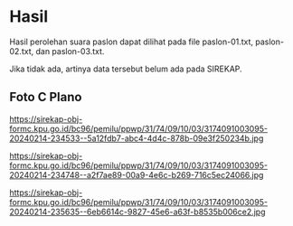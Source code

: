 # Hasil

Hasil perolehan suara paslon dapat dilihat pada file paslon-01.txt, paslon-02.txt, dan paslon-03.txt.

Jika tidak ada, artinya data tersebut belum ada pada SIREKAP.

## Foto C Plano

https://sirekap-obj-formc.kpu.go.id/bc96/pemilu/ppwp/31/74/09/10/03/3174091003095-20240214-234533--5a12fdb7-abc4-4d4c-878b-09e3f250234b.jpg

https://sirekap-obj-formc.kpu.go.id/bc96/pemilu/ppwp/31/74/09/10/03/3174091003095-20240214-234748--a2f7ae89-00a9-4e6c-b269-716c5ec24066.jpg

https://sirekap-obj-formc.kpu.go.id/bc96/pemilu/ppwp/31/74/09/10/03/3174091003095-20240214-235635--6eb6614c-9827-45e6-a63f-b8535b006ce2.jpg
